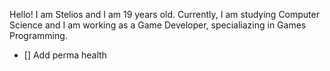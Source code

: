 Hello! I am Stelios and I am 19 years old. Currently, I am studying Computer Science and I am working as a Game Developer, specialiazing in Games Programming.

- [] Add perma health

